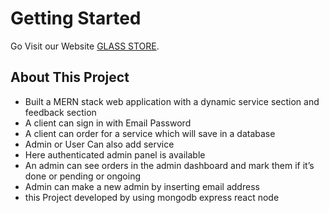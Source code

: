# Getting Started 

Go Visit our Website [GLASS STORE](https://glasses-store-for-everyone.web.app/home).

## About This Project
- Built a MERN stack web application with a dynamic service section and feedback section
- A client can sign in with Email Password
- A client can order for a service which will save in a database
- Admin or User Can also add service
- Here authenticated admin panel is available
- An admin can see orders in the admin dashboard and mark them if it’s done or pending or ongoing
- Admin can make a new admin by inserting email address
- this  Project developed by using  mongodb express react node  
